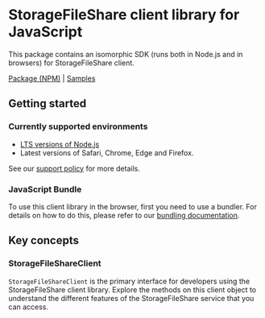 # StorageFileShare client library for JavaScript

This package contains an isomorphic SDK (runs both in Node.js and in browsers) for StorageFileShare client.



[Package (NPM)](https://www.npmjs.com/package/@msinternal/storagefileshare) |
[Samples](https://github.com/Azure-Samples/azure-samples-js-management)

## Getting started

### Currently supported environments

- [LTS versions of Node.js](https://nodejs.org/about/releases/)
- Latest versions of Safari, Chrome, Edge and Firefox.

See our [support policy](https://github.com/Azure/azure-sdk-for-js/blob/main/SUPPORT.md) for more details.





### JavaScript Bundle
To use this client library in the browser, first you need to use a bundler. For details on how to do this, please refer to our [bundling documentation](https://aka.ms/AzureSDKBundling).

## Key concepts

### StorageFileShareClient

`StorageFileShareClient` is the primary interface for developers using the StorageFileShare client library. Explore the methods on this client object to understand the different features of the StorageFileShare service that you can access.

